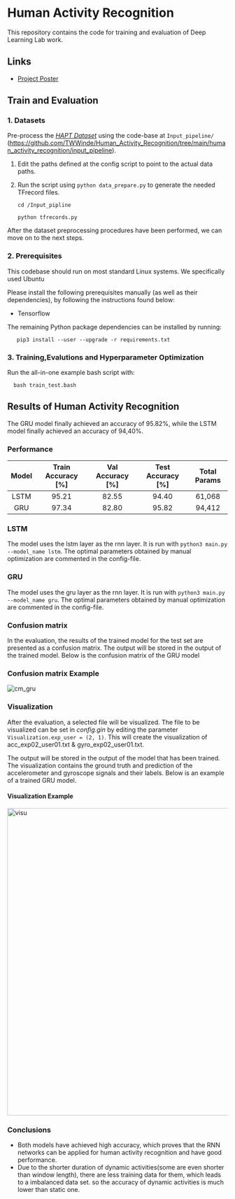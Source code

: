 # Human Activity Recognition
This repository contains the code for training and evaluation of Deep Learning Lab work.

## Links

* [Project Poster](https://github.com/TWWinde/Human_Activity_Recognition/blob/main/human_activity_recognition/Abgabe/Poster_Team08_HAR.pdf)
  
## Train and Evaluation

### 1. Datasets

Pre-process the [*HAPT Dataset*](https://archive.ics.uci.edu/dataset/240/human+activity+recognition+using+smartphones) using the code-base at `Input_pipeline/` (https://github.com/TWWinde/Human_Activity_Recognition/tree/main/human_activity_recognition/input_pipeline).
1. Edit the paths defined at the config script to point to the actual data paths. 
2. Run the script using `python data_prepare.py` to generate the needed TFrecord files.
   
       cd /Input_pipline
   
       python tfrecords.py
   
After the dataset preprocessing procedures have been performed, we can move on to the next steps.

### 2. Prerequisites

This codebase should run on most standard Linux systems. We specifically used Ubuntu 

Please install the following prerequisites manually (as well as their dependencies), by following the instructions found below:
* Tensorflow 

The remaining Python package dependencies can be installed by running:

       pip3 install --user --upgrade -r requirements.txt


### 3. Training,Evalutions and Hyperparameter Optimization

Run the all-in-one example bash script with:

      bash train_test.bash



## Results of Human Activity Recognition
The GRU model finally achieved an accuracy of 95.82%, while the LSTM model finally achieved an accuracy of 94,40%.
### Performance
| Model | Train Accuracy [%] | Val Accuracy [%] | Test Accuracy [%] | Total Params |
|:-----:|:------------------:|:----------------:|:-----------------:|:------------:|
| LSTM  |       95.21        |      82.55       |       94.40       |    61,068    |
|  GRU  |       97.34        |      82.80       |       95.82       |    94,412    |

### LSTM
The model uses the lstm layer as the rnn layer. It is run with `python3 main.py --model_name lstm`.
The optimal parameters obtained by manual optimization are commented in the config-file.
### GRU
The model uses the gru layer as the rnn layer. It is run with `python3 main.py --model_name gru`.
The optimal parameters obtained by manual optimization are commented in the config-file.

### Confusion matrix
In the evaluation, the results of the trained model for the test set are presented as a confusion matrix. The output will be stored in the output of the trained model.
Below is the confusion matrix of the GRU model
### Confusion matrix Example 
![cm_gru](https://media.github.tik.uni-stuttgart.de/user/3535/files/f6061826-83a8-4653-bdba-c1bb039aeca2)

### Visualization
After the evaluation, a selected file will be visualized. The file to be visualized can be set in *config.gin* by editing the parameter `Visualization.exp_user = (2, 1)`.
This will create the visualization of acc_exp02_user01.txt & gyro_exp02_user01.txt.

The output will be stored in the output of the model that has been trained.
The visualization contains the ground truth and prediction of the accelerometer and gyroscope signals and their labels. Below is an example of a trained GRU model.

#### Visualization Example 
<img width="703" alt="visu" src="https://media.github.tik.uni-stuttgart.de/user/3535/files/9e91c960-c4c6-4029-98d0-59650df93666">


### Conclusions
- Both models have achieved high accuracy, which proves that the RNN networks can be applied for human activity recognition and have good performance.
- Due to the shorter duration of dynamic activities(some are even shorter than window length), there are less training data for them, which leads to a imbalanced data set. so the accuracy of dynamic activities is much lower than static one.

